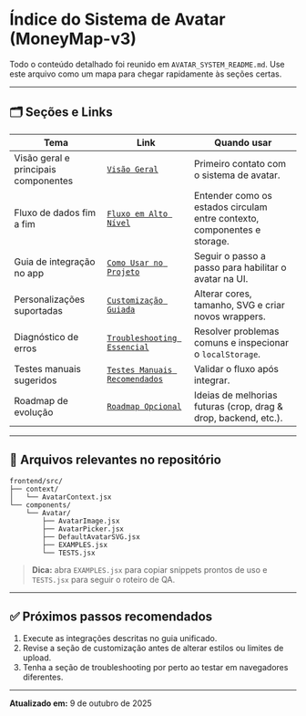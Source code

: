 # Índice do Sistema de Avatar (MoneyMap-v3)

Todo o conteúdo detalhado foi reunido em `AVATAR_SYSTEM_README.md`. Use este arquivo como um mapa para chegar rapidamente às seções certas.

---

## 🗂️ Seções e Links

| Tema | Link | Quando usar |
|------|------|-------------|
| Visão geral e principais componentes | [`Visão Geral`](./AVATAR_SYSTEM_README.md#-visão-geral) | Primeiro contato com o sistema de avatar. |
| Fluxo de dados fim a fim | [`Fluxo em Alto Nível`](./AVATAR_SYSTEM_README.md#-fluxo-em-alto-nível) | Entender como os estados circulam entre contexto, componentes e storage. |
| Guia de integração no app | [`Como Usar no Projeto`](./AVATAR_SYSTEM_README.md#%EF%B8%8F-como-usar-no-projeto) | Seguir o passo a passo para habilitar o avatar na UI. |
| Personalizações suportadas | [`Customização Guiada`](./AVATAR_SYSTEM_README.md#-customização-guiada) | Alterar cores, tamanho, SVG e criar novos wrappers. |
| Diagnóstico de erros | [`Troubleshooting Essencial`](./AVATAR_SYSTEM_README.md#%EF%B8%8F-troubleshooting-essencial) | Resolver problemas comuns e inspecionar o `localStorage`. |
| Testes manuais sugeridos | [`Testes Manuais Recomendados`](./AVATAR_SYSTEM_README.md#-testes-manuais-recomendados) | Validar o fluxo após integrar. |
| Roadmap de evolução | [`Roadmap Opcional`](./AVATAR_SYSTEM_README.md#-roadmap-opcional) | Ideias de melhorias futuras (crop, drag & drop, backend, etc.). |

---

## 📁 Arquivos relevantes no repositório

```
frontend/src/
├── context/
│   └── AvatarContext.jsx
└── components/
    └── Avatar/
        ├── AvatarImage.jsx
        ├── AvatarPicker.jsx
        ├── DefaultAvatarSVG.jsx
        ├── EXAMPLES.jsx
        └── TESTS.jsx
```

> **Dica:** abra `EXAMPLES.jsx` para copiar snippets prontos de uso e `TESTS.jsx` para seguir o roteiro de QA.

---

## ✅ Próximos passos recomendados

1. Execute as integrações descritas no guia unificado.
2. Revise a seção de customização antes de alterar estilos ou limites de upload.
3. Tenha a seção de troubleshooting por perto ao testar em navegadores diferentes.

---

**Atualizado em:** 9 de outubro de 2025
